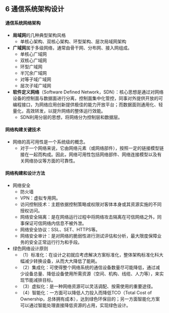 ## 6 通信系统架构设计
#### 通信系统网络架构
- **局域网**的几种典型架构风格
	- 单核心架构、双核心架构、环型架构、层次局域网架构
- **广域网**属于多级网络，通常由骨干网、分布网、接入网组成。
	- 单核心广域网
	- 双核心广域网
	- 环型广域网
	- 半冗余广域网
	- 对等子域广域网
	- 层次子域广域网
- **软件定义网络**（Software Defined Network，SDN）：核心思想是通过对网络设备的控制面与数据面进行分离，控制面集中化管控，同事对外提供开放的可编程接口，为网络应用创新提供极佳的能力开放平台；而数据面则通用化、轻量化，高效转发，以提升网络的整体运行效能。
	- SDN利用分层的思想，将网络分为控制层和数据层。

#### 网络构建关键技术
- 网络的高可用性是一个系统级的概念。
	- 对于一个网络来说，它由网络元素（或网络部件），按照一定的链接模型链接在一起而构成。因此，网络可用性包括网络部件、网络连接模型以及有关网络协议等方面的可靠性。

#### 网络构建和设计方法
- 网络安全
	- 防火墙
	- VPN：虚拟专用网。
	- 访问控制技术：主题依据控制策略或权限对客体本身或其资源实施的不同授权访问。
	- 网络安全隔离：是在网络运行过程中将网络攻击隔离在可信网络之外，同事保证可信网络内信息不被外泄。
	- 网络安全协议：SSL、SET、HTTPS等。
	- 网络安全审计：是对网络的脆弱性进行测试评估和分析，最大限度保障业务的安全正常运行行为和手段。
- 绿色网络设计原则
	- （1）标准化：在设计之初就应考虑解决方案标准化，整体架构标准化科大幅减少转换设备，从而大大降低了能耗。
	- （2）集成化：可使得整个网络系统的通信设备数量尽可能降低，通过减少设备总量、降低设备使用所需资源（空间、机构、线缆、人力等），来实现节能减排目标。
	- （3）虚拟化：是一种网络资源可以灵活调配、按需使用的重要途径。
	- （4）智能化：一方面可以降低人力投入而降低TCO（Total Cost of Ownership，总体拥有成本），达到绿色环保目的；另一方面智能化方案可以通过智能处理直接降低资源的占用，实现绿色设计。
